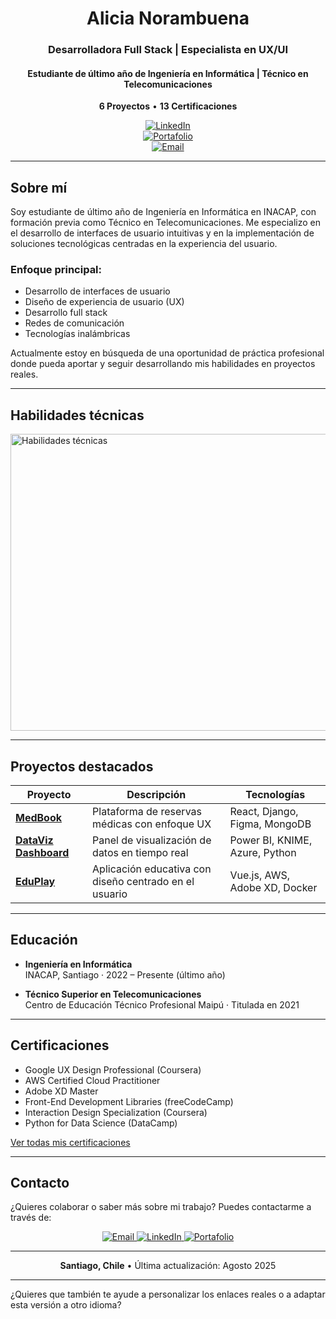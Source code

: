 

<div align="center">

# Alicia Norambuena  
### Desarrolladora Full Stack | Especialista en UX/UI  
#### Estudiante de último año de Ingeniería en Informática | Técnico en Telecomunicaciones  

**6 Proyectos** • **13 Certificaciones**

[![LinkedIn](https://img.shields.io/badge/-LinkedIn-0A66C2?logo=linkedin&logoColor=white)](https://linkedin.com/in/tu-perfil)  
[![Portafolio](https://img.shields.io/badge/-Portafolio_UX-FF4088?logo=google-chrome&logoColor=white)](https://tu-portafolio.com)  
[![Email](https://img.shields.io/badge/-Email-EA4335?logo=gmail&logoColor=white)](mailto:alicia.norambuenamedel@gmail.com)

</div>

---

## Sobre mí

Soy estudiante de último año de Ingeniería en Informática en INACAP, con formación previa como Técnico en Telecomunicaciones. Me especializo en el desarrollo de interfaces de usuario intuitivas y en la implementación de soluciones tecnológicas centradas en la experiencia del usuario.

### Enfoque principal:
- Desarrollo de interfaces de usuario  
- Diseño de experiencia de usuario (UX)  
- Desarrollo full stack  
- Redes de comunicación  
- Tecnologías inalámbricas  

Actualmente estoy en búsqueda de una oportunidad de práctica profesional donde pueda aportar y seguir desarrollando mis habilidades en proyectos reales.

---

## Habilidades técnicas

<img width="510" height="475" alt="Habilidades técnicas" src="https://github.com/user-attachments/assets/110cc245-a086-4e68-a164-5cf349f8cf0f" />

---

## Proyectos destacados

| Proyecto | Descripción | Tecnologías |
|----------|-------------|-------------|
| **[MedBook](https://github.com/tu-usuario/medbook)** | Plataforma de reservas médicas con enfoque UX | React, Django, Figma, MongoDB |
| **[DataViz Dashboard](https://github.com/tu-usuario/dataviz)** | Panel de visualización de datos en tiempo real | Power BI, KNIME, Azure, Python |
| **[EduPlay](https://github.com/tu-usuario/eduplay)** | Aplicación educativa con diseño centrado en el usuario | Vue.js, AWS, Adobe XD, Docker |

---

## Educación

- **Ingeniería en Informática**  
  INACAP, Santiago · 2022 – Presente (último año)

- **Técnico Superior en Telecomunicaciones**  
  Centro de Educación Técnico Profesional Maipú · Titulada en 2021

---

## Certificaciones

- Google UX Design Professional (Coursera)  
- AWS Certified Cloud Practitioner  
- Adobe XD Master  
- Front-End Development Libraries (freeCodeCamp)  
- Interaction Design Specialization (Coursera)  
- Python for Data Science (DataCamp)  

[Ver todas mis certificaciones](https://tu-portafolio.com/certificaciones)

---

## Contacto

¿Quieres colaborar o saber más sobre mi trabajo? Puedes contactarme a través de:

<p align="center">
  <a href="mailto:alicia.norambuenamedel@gmail.com">
    <img src="https://img.shields.io/badge/-Envíame_un_email-EA4335?logo=gmail&logoColor=white" alt="Email">
  </a>
  <a href="https://linkedin.com/in/tu-perfil">
    <img src="https://img.shields.io/badge/-Conecta_en_LinkedIn-0A66C2?logo=linkedin&logoColor=white" alt="LinkedIn">
  </a>
  <a href="https://tu-portafolio.com">
    <img src="https://img.shields.io/badge/-Visita_mi_Portafolio-FF4088?logo=google-chrome&logoColor=white" alt="Portafolio">
  </a>
</p>

---

<div align="center">

**Santiago, Chile** • Última actualización: Agosto 2025

</div>

---

¿Quieres que también te ayude a personalizar los enlaces reales o a adaptar esta versión a otro idioma?
